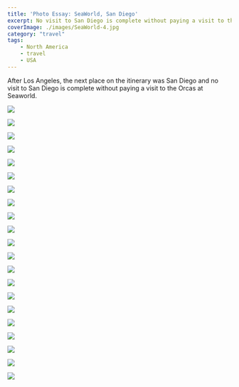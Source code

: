 ```yaml
---
title: 'Photo Essay: SeaWorld, San Diego'
excerpt: No visit to San Diego is complete without paying a visit to the Orcas at Seaworld.
coverImage: ./images/SeaWorld-4.jpg
category: "travel"
tags:
    - North America
    - travel
    - USA
---
```


After Los Angeles, the next place on the itinerary was San Diego and no visit to San Diego is complete without paying a visit to the Orcas at Seaworld.

![](./images/SeaWorld-1.jpg)

![](./images/SeaWorld-2.jpg)

![](./images/SeaWorld-3.jpg)

![](./images/SeaWorld-4.jpg)

![](./images/SeaWorld-5.jpg)

![](./images/SeaWorld-6.jpg)

![](./images/SeaWorld-7.jpg)

![](./images/SeaWorld-8.jpg)

![](./images/SeaWorld-9.jpg)

![](./images/SeaWorld-11.jpg)

![](./images/SeaWorld-12.jpg)

![](./images/SeaWorld-13.jpg)

![](./images/SeaWorld-14.jpg)

![](./images/SeaWorld-16.jpg)

![](./images/SeaWorld-17.jpg)

![](./images/SeaWorld-18.jpg)

![](./images/SeaWorld-19.jpg)

![](./images/SeaWorld-20.jpg)

![](./images/SeaWorld-22.jpg)

![](./images/SeaWorld-23.jpg)

![](./images/SeaWorld-24.jpg)

